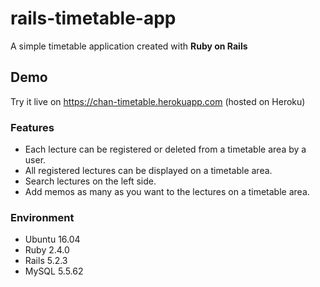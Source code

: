 # rails-timetable-app

A simple timetable application created with **Ruby on Rails**

## Demo

Try it live on https://chan-timetable.herokuapp.com (hosted on Heroku)

### Features

- Each lecture can be registered or deleted from a timetable area by a user.
- All registered lectures can be displayed on a timetable area.
- Search lectures on the left side.
- Add memos as many as you want to the lectures on a timetable area.

### Environment

- Ubuntu 16.04
- Ruby 2.4.0
- Rails 5.2.3
- MySQL 5.5.62
